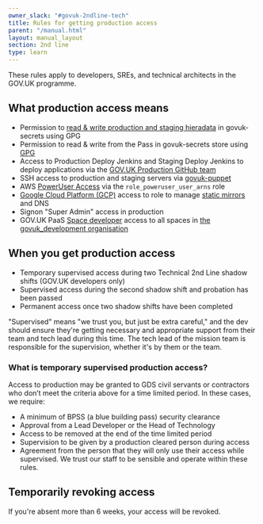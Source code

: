 ```yaml
---
owner_slack: "#govuk-2ndline-tech"
title: Rules for getting production access
parent: "/manual.html"
layout: manual_layout
section: 2nd line
type: learn
---
```


These rules apply to developers, SREs, and technical architects in the GOV.UK programme.

## What production access means

- Permission to [read & write production and staging hieradata](https://github.com/alphagov/govuk-secrets/blob/main/puppet_aws/hieradata/production_credentials.yaml) in govuk-secrets using GPG
- Permission to read & write from the Pass in govuk-secrets store using [GPG](https://github.com/alphagov/govuk-secrets/blob/master/pass/2ndline/.gpg-id)
- Access to Production Deploy Jenkins and Staging Deploy Jenkins to deploy applications via the [GOV.UK Production GitHub team](https://github.com/orgs/alphagov/teams/gov-uk-production)
- SSH access to production and staging servers via [govuk-puppet](https://github.com/alphagov/govuk-puppet)
- AWS [PowerUser Access](https://github.com/alphagov/govuk-aws-data/blob/master/data/infra-security/production/common.tfvars) via the `role_poweruser_user_arns` role
- [Google Cloud Platform (GCP)](/manual/google-cloud-platform-gcp.html) access to role to manage [static mirrors](/manual/fall-back-to-mirror.html) and DNS
- Signon "Super Admin" access in production
- GOV.UK PaaS [Space developer](https://docs.cloud.service.gov.uk/orgs_spaces_users.html#space-developer)
  access to all spaces in [the govuk_development organisation](https://admin.cloud.service.gov.uk/organisations/f8718311-b9a4-49d3-b1c7-7c5345a74e35)

## When you get production access

- Temporary supervised access during two Technical 2nd Line shadow shifts (GOV.UK developers only)
- Supervised access during the second shadow shift and probation has been passed
- Permanent access once two shadow shifts have been completed

"Supervised" means "we trust you, but just be extra careful," and the dev should
ensure they're getting necessary and appropriate support from their team and
tech lead during this time. The tech lead of the mission team is responsible for
the supervision, whether it's by them or the team.

### What is temporary supervised production access?

Access to production may be granted to GDS civil servants or contractors who
don’t meet the criteria above for a time limited period. In these cases, we
require:

- A minimum of BPSS (a blue building pass) security clearance
- Approval from a Lead Developer or the Head of Technology
- Access to be removed at the end of the time limited period
- Supervision to be given by a production cleared person during access
- Agreement from the person that they will only use their access while supervised. We trust our staff to be sensible and operate within these rules.

## Temporarily revoking access

If you're absent more than 6 weeks, your access will be revoked.
